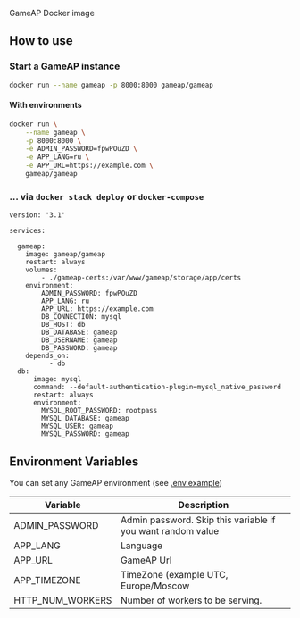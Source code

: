 GameAP Docker image

## How to use

### Start a GameAP instance
```bash
docker run --name gameap -p 8000:8000 gameap/gameap
```

#### With environments

```bash
docker run \
    --name gameap \
    -p 8000:8000 \
    -e ADMIN_PASSWORD=fpwPOuZD \
    -e APP_LANG=ru \
    -e APP_URL=https://example.com \
    gameap/gameap
```

### ... via `docker stack deploy` or `docker-compose`

```
version: '3.1'

services:

  gameap:
    image: gameap/gameap
    restart: always
    volumes:
        - ./gameap-certs:/var/www/gameap/storage/app/certs
    environment:
        ADMIN_PASSWORD: fpwPOuZD
        APP_LANG: ru
        APP_URL: https://example.com
        DB_CONNECTION: mysql
        DB_HOST: db
        DB_DATABASE: gameap
        DB_USERNAME: gameap
        DB_PASSWORD: gameap
    depends_on:
          - db
  db:
      image: mysql
      command: --default-authentication-plugin=mysql_native_password
      restart: always
      environment:
        MYSQL_ROOT_PASSWORD: rootpass
        MYSQL_DATABASE: gameap
        MYSQL_USER: gameap
        MYSQL_PASSWORD: gameap
```

## Environment Variables

You can set any GameAP environment (see [.env.example](https://github.com/et-nik/gameap/blob/develop/.env.example))

| Variable           | Description                                                     |
|--------------------|-----------------------------------------------------------------|
| ADMIN_PASSWORD     | Admin password. Skip this variable if you want random value     |
| APP_LANG           | Language                                                        |
| APP_URL            | GameAP Url                                                      |
| APP_TIMEZONE       | TimeZone (example UTC, Europe/Moscow                            |
| HTTP_NUM_WORKERS   | Number of workers to be serving.                                |

